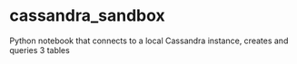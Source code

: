 # cassandra_sandbox
Python notebook that connects to a local Cassandra instance, creates and queries 3 tables
